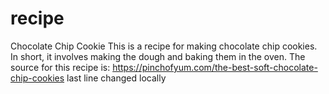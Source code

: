 # recipe
Chocolate Chip Cookie
This is a recipe for making chocolate chip cookies. In short, it involves making the dough and baking them in the oven. The source for this recipe is: https://pinchofyum.com/the-best-soft-chocolate-chip-cookies
last line changed locally